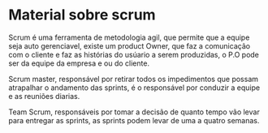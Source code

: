 # Material sobre scrum

Scrum é uma ferramenta de metodologia agil, que permite que a equipe seja auto gerenciavel, existe um product Owner, que faz a comunicação com o cliente e faz as histórias do usúario a serem produzidas, o P.O pode ser da equipe da empresa e ou do cliente.

Scrum master, responsável por retirar todos os impedimentos que possam atrapalhar o andamento das sprints, é o responsável por conduzir a equipe e as reuniões diarias.

Team Scrum, responsáveis por tomar a decisão de quanto tempo vão levar para entregar as sprints, as sprints podem levar de uma a quatro semanas.
